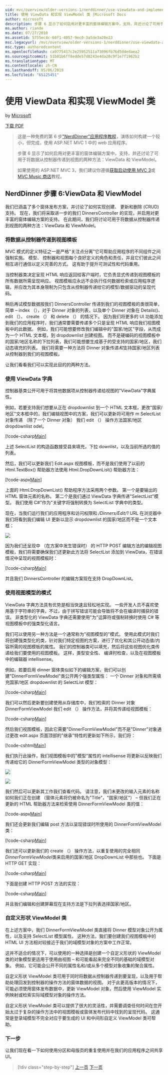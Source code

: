 ```yaml
---
uid: mvc/overview/older-versions-1/nerddinner/use-viewdata-and-implement-viewmodel-classes
title: 使用 ViewData 和实现 ViewModel 类 |Microsoft Docs
author: microsoft
description: 步骤 6 显示了如何启用对更丰富的窗体编辑方案中，支持，并还讨论了可用于将数据从控制器传递到视图的两种方法:...
ms.author: riande
ms.date: 07/27/2010
ms.assetid: 5755ec4c-60f1-4057-9ec0-3a5de3a20e23
msc.legacyurl: /mvc/overview/older-versions-1/nerddinner/use-viewdata-and-implement-viewmodel-classes
msc.type: authoredcontent
ms.openlocfilehash: ca9775417c2e25952511a73096fb76d5d4edaea2
ms.sourcegitcommit: 51b01b6ff8edde57d8243e4da28c9f1e7f1962b2
ms.translationtype: MT
ms.contentlocale: zh-CN
ms.lasthandoff: 05/06/2019
ms.locfileid: "65125451"
---
```

# <a name="use-viewdata-and-implement-viewmodel-classes"></a>使用 ViewData 和实现 ViewModel 类

by [Microsoft](https://github.com/microsoft)

[下载 PDF](http://aspnetmvcbook.s3.amazonaws.com/aspnetmvc-nerdinner_v1.pdf)

> 这是一种免费的第 6 步["NerdDinner"应用程序教程](introducing-the-nerddinner-tutorial.md)，演练如何构建一个较小，但完成，使用 ASP.NET MVC 1 中的 web 应用程序。
> 
> 步骤 6 显示了如何启用对更丰富的窗体编辑方案中，支持，并还讨论了可用于将数据从控制器传递到视图的两种方法：ViewData 和 ViewModel。
> 
> 如果使用的 ASP.NET MVC 3，我们建议你遵循[获取启动使用 MVC 3](../../older-versions/getting-started-with-aspnet-mvc3/cs/intro-to-aspnet-mvc-3.md)或[MVC Music 商店](../../older-versions/mvc-music-store/mvc-music-store-part-1.md)教程。

## <a name="nerddinner-step-6-viewdata-and-viewmodel"></a>NerdDinner 步骤 6:ViewData 和 ViewModel

我们已涵盖了多个窗体发布方案，并讨论了如何实现创建、 更新和删除 (CRUD) 支持。 现在，我们将采取进一步的我们 DinnersController 的实现，并启用对更丰富的窗体编辑方案的支持。 在此期间，我们将讨论可用于将数据从控制器传递到视图的两种方法：ViewData 和 ViewModel。

### <a name="passing-data-from-controllers-to-view-templates"></a>将数据从控制器传递到视图模板

MVC 模式的定义特征之一是严格"关注点分离"它可帮助应用程序的不同组件之间强制实施。 模型、 控制器和视图每个良好定义的角色和责任，并且它们彼此之间相互进行通信以定义完善的方式。 这有助于提升可测试性和代码重用。

当控制器类决定呈现 HTML 响应返回给客户端时，它负责显式传递到视图模板的所有数据所需呈现响应。 视图模板应永远不会执行任何数据检索或应用程序逻辑，并应改为其本身限制为只包含从控制器传递给它的模型/数据驱动的呈现代码。

稍后再试模型数据按我们 DinnersController 传递到我们的视图模板的类很简单，简单 – index （），对于 Dinner 对象的列表，以及单个 Dinner 对象在 Details()、 edit （）、 create （） 和 delete （） 的情况下。 因为我们将更多的 UI 功能添加到我们的应用程序时，我们通常要需要传递多个只是呈现 HTML 响应我们视图模板中的此数据。 例如，我们可能想要修改我们编辑中的"国家/地区"字段，从而成为一个 HTML 文本框，到 dropdownlist 创建视图。 而不是硬编码的视图模板中的国家/地区名称的下拉列表，我们可能想要生成基于的受支持的国家/地区，我们动态填充的列表。 我们将需要一种方法将 Dinner 对象传递*和*支持国家/地区列表从控制器到我们的视图模板。

让我们看看我们可以实现此目的的两种方法。

### <a name="using-the-viewdata-dictionary"></a>使用 ViewData 字典

控制器基类公开可用于将其他数据项从控制器传递给视图的"ViewData"字典属性。

例如，若要支持我们想要从正在 dropdownlist 到一个 HTML 文本框，更改"国家/地区"文本框中的，我们编辑视图中的方案，我们可以更新将可用作 m SelectList 对象传递 （除了一个 Dinner 对象） 我们 edit （） 操作方法国家/地区 dropdownlist odel。

[!code-csharp[Main](use-viewdata-and-implement-viewmodel-classes/samples/sample1.cs)]

上述 SelectList 的构造函数接受县来填充，下拉 downlist，以及当前所选的值的列表。

然后，我们可以更新我们 Edit.aspx 视图模板，而不是我们使用了以前的 Html.TextBox() 帮助器方法使用 Html.DropDownList() 帮助器方法：

[!code-aspx[Main](use-viewdata-and-implement-viewmodel-classes/samples/sample2.aspx)]

上面的 Html.DropDownList() 帮助程序方法采用两个参数。 第一个是要输出的 HTML 窗体元素的名称。 第二个是我们通过 ViewData 字典传递"SelectList"模型。 我们使用 C#"作为"关键字将强制转换为 SelectList 字典中的类型。

现在，当我们运行我们的应用程序和访问权限和 */Dinners/Edit/1* URL 在浏览器中我们将看到我们编辑 UI 更新以显示 dropdownlist 的国家/地区而不是一个文本框：

![](use-viewdata-and-implement-viewmodel-classes/_static/image1.png)

因为我们还呈现中 （在方案中发生错误时） 的 HTTP POST 编辑方法的编辑视图模板，我们将需要确保我们还更新此方法将 SelectList 添加到 ViewData，在错误情况中呈现的视图模板时：

[!code-csharp[Main](use-viewdata-and-implement-viewmodel-classes/samples/sample3.cs)]

并且我们 DinnersController 的编辑方案现在支持 DropDownList。

### <a name="using-a-viewmodel-pattern"></a>使用视图模型的模式

ViewData 字典方法具有优势是相当快速且轻松地实现。 一些开发人员不喜欢使用基于字符串的字典，不过，由于拼写错误可能会导致将不会在编译时捕获的错误。 非类型化的 ViewData 字典还需要使用"为"运算符或强制转换时使用 C# 等视图模板中的强类型化语言。

我们可以使用另一种方法是一个通常称为"视图模型的"模式。 使用此模式时我们将创建强类型化的类，针对我们特定视图的方案，进行了优化和其公开动态值/内容所需的视图模板的属性。 我们的控制器类可以填充，然后将这些视图优化类传递给我们要使用的视图模板。 这样，类型安全性、 编译时检查，以及在视图模板中的编辑器 intellisense。

例如，若要启用 dinner 窗体类似如下的编辑方案，我们可以创建"DinnerFormViewModel"类公开两个强类型属性： 一个 Dinner 对象和所需填充国家/地区 dropdownlist 的 SelectList 模型：

[!code-csharp[Main](use-viewdata-and-implement-viewmodel-classes/samples/sample4.cs)]

我们可以然后更新要创建使用从存储库中，我们检索的 Dinner 对象 DinnerFormViewModel 我们 edit （） 操作方法，并将其传递给视图模板：

[!code-csharp[Main](use-viewdata-and-implement-viewmodel-classes/samples/sample5.cs)]

然后我们视图模板，因此它需要"DinnerFormViewModel"而不是"Dinner"对象通过更改 edit.aspx 页面顶部的"继承"特性的更新如下所示，我们将：

[!code-cshtml[Main](use-viewdata-and-implement-viewmodel-classes/samples/sample6.cshtml)]

我们执行此操作，我们视图模板中的"模型"属性的 intellisense 将更新以反映我们传递给它的 DinnerFormViewModel 类型的对象模型：

![](use-viewdata-and-implement-viewmodel-classes/_static/image2.png)

![](use-viewdata-and-implement-viewmodel-classes/_static/image3.png)

我们然后可以更新其工作我们查看代码。 请注意，我们未更改的输入元素的名称如何我们正在创建 （窗体元素将仍被命名为"Title"，"国家/地区"） – 但我们正在更新的 HTML 帮助器方法来检索使用 DinnerFormViewModel 类的值：

[!code-aspx[Main](use-viewdata-and-implement-viewmodel-classes/samples/sample7.aspx)]

我们还会更新我们编辑 post 方法以呈现错误时所使用的 DinnerFormViewModel 类：

[!code-csharp[Main](use-viewdata-and-implement-viewmodel-classes/samples/sample8.cs)]

我们还可以更新我们的 create （） 操作方法，以重复使用的完全相同*DinnerFormViewModel*类来启用的国家/地区 DropDownList 中那些也。 下面是 HTTP GET 实现：

[!code-csharp[Main](use-viewdata-and-implement-viewmodel-classes/samples/sample9.cs)]

下面是创建 HTTP POST 方法的实现：

[!code-csharp[Main](use-viewdata-and-implement-viewmodel-classes/samples/sample10.cs)]

并且我们编辑和创建屏幕现在支持方法是下拉列表选择国家/地区。

### <a name="custom-shaped-viewmodel-classes"></a>自定义形状 ViewModel 类

在上述方案中，我们 DinnerFormViewModel 类直接将 Dinner 模型对象公开为属性，以及支持 SelectList 模型属性。 这种方法，我们要创建我们视图模板中的 HTML UI 方法相对较接近于我们的域模型对象的方案中工作正常。

这并不适合的情况下，可以使用的一种选择是创建一个自定义形状的 ViewModel 类的对象模型更适用于使用由视图 – 和可能看起来完全不同的基础的域模型对象。 例如，它可能会公开不同的属性名和/或从多个模型对象收集的聚合属性。

自定义形状 ViewModel 类可用于同时将数据从控制器传递到要呈现，以及用于帮助处理回发到控制器的操作方法的窗体数据的视图。 对于此更高版本的情况下，可能必须使用窗体发布数据中，更新 ViewModel 对象，然后使用 ViewModel 实例映射或检索实际域模型对象的操作方法。

自定义形状 ViewModel 类可以提供了很大的灵活性，并需要调查任何时间在您开始太过于复杂的操作方法中的视图模板或窗体发布代码中找到的呈现代码。 这通常是登录域模型不完全对应于要生成的 UI 和中间形自定义 ViewModel 类可帮助。

### <a name="next-step"></a>下一步

让我们现在看一下如何使用分区和母版页的重复使用并在我们的应用程序之间共享 UI。

> [!div class="step-by-step"]
> [上一页](provide-crud-create-read-update-delete-data-form-entry-support.md)
> [下一页](re-use-ui-using-master-pages-and-partials.md)
